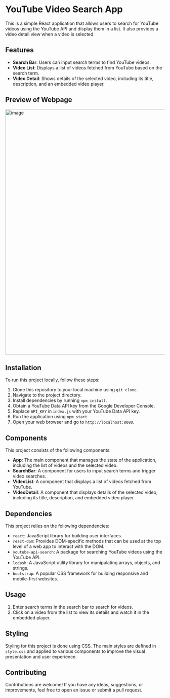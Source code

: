 # YouTube Video Search App

This is a simple React application that allows users to search for YouTube videos using the YouTube API and display them in a list. It also provides a video detail view when a video is selected.

## Features

- **Search Bar**: Users can input search terms to find YouTube videos.
- **Video List**: Displays a list of videos fetched from YouTube based on the search term.
- **Video Detail**: Shows details of the selected video, including its title, description, and an embedded video player.

## Preview of Webpage


<img width="774" alt="image" src="https://github.com/SiddharthaChakrabarty/Youtube-Video-Search-App/assets/119057806/6730bc8e-deb6-45a4-86ad-ffa522e837e1">

## Installation

To run this project locally, follow these steps:

1. Clone this repository to your local machine using `git clone`.
2. Navigate to the project directory.
3. Install dependencies by running `npm install`.
4. Obtain a YouTube Data API key from the Google Developer Console.
5. Replace `API_KEY` in `index.js` with your YouTube Data API key.
6. Run the application using `npm start`.
7. Open your web browser and go to `http://localhost:8080`.

## Components

This project consists of the following components:

- **App**: The main component that manages the state of the application, including the list of videos and the selected video.
- **SearchBar**: A component for users to input search terms and trigger video searches.
- **VideoList**: A component that displays a list of videos fetched from YouTube.
- **VideoDetail**: A component that displays details of the selected video, including its title, description, and embedded video player.

## Dependencies

This project relies on the following dependencies:

- `react`: JavaScript library for building user interfaces.
- `react-dom`: Provides DOM-specific methods that can be used at the top level of a web app to interact with the DOM.
- `youtube-api-search`: A package for searching YouTube videos using the YouTube API.
- `lodash`: A JavaScript utility library for manipulating arrays, objects, and strings.
- `bootstrap`: A popular CSS framework for building responsive and mobile-first websites.

## Usage

1. Enter search terms in the search bar to search for videos.
2. Click on a video from the list to view its details and watch it in the embedded player.

## Styling

Styling for this project is done using CSS. The main styles are defined in `style.css` and applied to various components to improve the visual presentation and user experience.

## Contributing

Contributions are welcome! If you have any ideas, suggestions, or improvements, feel free to open an issue or submit a pull request.



